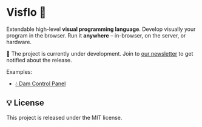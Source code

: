 # Visflo 👀

Extendable high-level **visual programming language**. Develop visually your program in the browser. Run it **anywhere** – in-browser, on the server, or hardware.

🚧 The project is currently under development. Join to [our newsletter](https://eepurl.com/iwc6Ck) to get notified about the release.

Examples:

* [💧 Dam Control Panel](https://nocode-js.github.io/visflo/webpack-app/dam-control-panel.html)

## 💡 License

This project is released under the MIT license.
